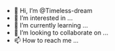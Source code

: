 - 👋 Hi, I’m @Timeless-dream
- 👀 I’m interested in ...
- 🌱 I’m currently learning ...
- 💞️ I’m looking to collaborate on ...
- 📫 How to reach me ...

<!---
Timeless-dream/Timeless-dream is a ✨ special ✨ repository because its `README.md` (this file) appears on your GitHub profile.
You can click the Preview link to take a look at your changes.
--->
